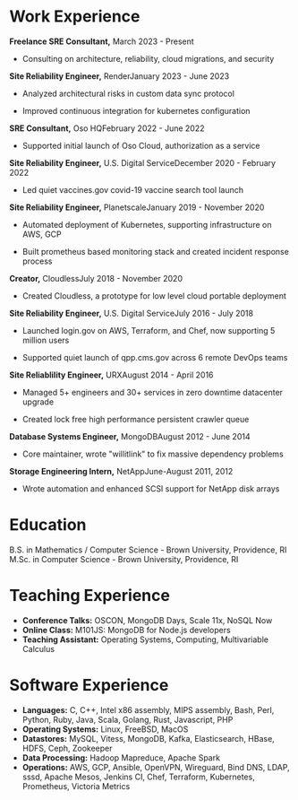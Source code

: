 Work Experience
===============

**Freelance SRE Consultant,** March 2023 - Present

-   Consulting on architecture, reliability, cloud migrations, and
    security

**Site Reliability Engineer,** RenderJanuary 2023 - June 2023

-   Analyzed architectural risks in custom data sync protocol

-   Improved continuous integration for kubernetes configuration

**SRE Consultant,** Oso HQFebruary 2022 - June 2022

-   Supported initial launch of Oso Cloud, authorization as a service

**Site Reliability Engineer,** U.S. Digital ServiceDecember 2020 -
February 2022

-   Led quiet vaccines.gov covid-19 vaccine search tool launch

**Site Reliability Engineer,** PlanetscaleJanuary 2019 - November 2020

-   Automated deployment of Kubernetes, supporting infrastructure on
    AWS, GCP

-   Built prometheus based monitoring stack and created incident
    response process

**Creator,** CloudlessJuly 2018 - November 2020

-   Created Cloudless, a prototype for low level cloud portable
    deployment

**Site Reliability Engineer,** U.S. Digital ServiceJuly 2016 - July 2018

-   Launched login.gov on AWS, Terraform, and Chef, now supporting 5
    million users

-   Supported quiet launch of qpp.cms.gov across 6 remote DevOps teams

**Site Reliablility Engineer,** URXAugust 2014 - April 2016

-   Managed 5+ engineers and 30+ services in zero downtime datacenter
    upgrade

-   Created lock free high performance persistent crawler queue

**Database Systems Engineer,** MongoDBAugust 2012 - June 2014

-   Core maintainer, wrote \"willitlink\" to fix massive dependency
    problems

**Storage Engineering Intern,** NetAppJune-August 2011, 2012

-   Wrote automation and enhanced SCSI support for NetApp disk arrays

Education
=========

B.S. in Mathematics / Computer Science - Brown University, Providence,
RI\
M.Sc. in Computer Science - Brown University, Providence, RI

Teaching Experience
===================

- **Conference Talks:** OSCON, MongoDB Days, Scale 11x, NoSQL Now
- **Online Class:** M101JS: MongoDB for Node.js developers
- **Teaching Assistant:** Operating Systems, Computing, Multivariable Calculus

Software Experience
===================

- **Languages:** C, C++, Intel x86 assembly, MIPS assembly, Bash, Perl, Python, Ruby, Java, Scala, Golang, Rust, Javascript, PHP
- **Operating Systems:** Linux, FreeBSD, MacOS
- **Datastores:** MySQL, Vitess, MongoDB, Kafka, Elasticsearch, HBase, HDFS, Ceph, Zookeeper
- **Data Processing:** Hadoop Mapreduce, Apache Spark
- **Operations:** AWS, GCP, Ansible, OpenVPN, Wireguard, Bind DNS, LDAP, sssd, Apache Mesos, Jenkins CI, Chef, Terraform, Kubernetes, Prometheus, Victoria Metrics
